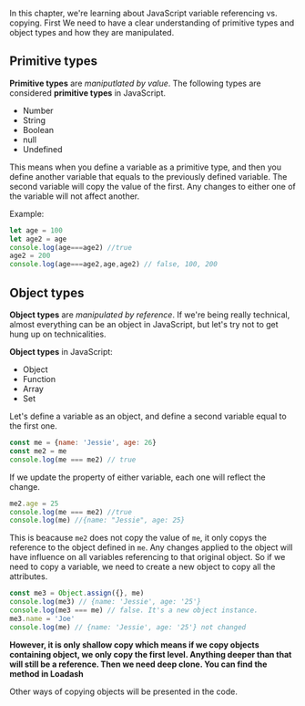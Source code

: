In this chapter, we're learning about JavaScript variable referencing vs. copying. First We need to have a clear understanding of primitive types and object types and how they are manipulated. 

## Primitive types
**Primitive types** are _maniputlated by value_. The following types are considered **primitive types** in JavaScript.
- Number
- String
- Boolean
- null
- Undefined

This means when you define a variable as a primitive type, and then you define another variable that equals to the previously defined variable. The second variable will copy the value of the first. Any changes to either one of the variable will not affect another.

Example:

```JavaScript
let age = 100
let age2 = age
console.log(age===age2) //true
age2 = 200
console.log(age===age2,age,age2) // false, 100, 200

```

## Object types
**Object types** are _manipulated by reference_. If we're being really technical, almost everything can be an object in JavaScript, but let's try not to get hung up on technicalities.

**Object types** in JavaScript:
- Object 
- Function
- Array
- Set

Let's define a variable as an object, and define a second variable equal to the first one.

```JavaScript
const me = {name: 'Jessie', age: 26}
const me2 = me
console.log(me === me2) // true
```

If we update the property of either variable, each one will reflect the change.

```JavaScript
me2.age = 25
console.log(me === me2) //true
console.log(me) //{name: "Jessie", age: 25}
```

This is beacause `me2` does not copy the value of `me`, it only copys the reference to the object defined in `me`. Any changes applied to the object will have influence on all variables referencing to that original object. So if we need to copy a variable, we need to create a new object to copy all the attributes.

```JavaScript
const me3 = Object.assign({}, me)
console.log(me3) // {name: 'Jessie', age: '25'}
console.log(me3 === me) // false. It's a new object instance. 
me3.name = 'Joe'
console.log(me) // {name: 'Jessie', age: '25'} not changed
```
**However, it is only shallow copy which means if we copy objects containing object, we only copy the first level. Anything deeper than that will still be a reference. Then we need deep clone. You can find the method in Loadash**

Other ways of copying objects will be presented in the code.